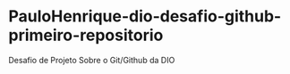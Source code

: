 # PauloHenrique-dio-desafio-github-primeiro-repositorio
Desafio de Projeto Sobre o Git/Github da DIO
